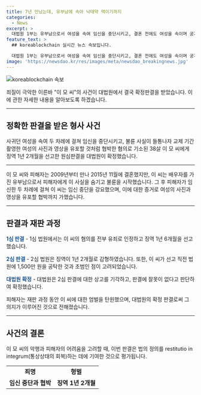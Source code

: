 ```yaml
---
title: 7년 만났는데, 유부남에 속아 낙태약 먹이기까지
categories:
  - News
excerpt: >
  대법원 1부는 유부남으로서 여성을 속여 임신을 중단시키고, 결혼 전에도 여성을 속이며 궁지에 몰리자 유포 협박도 한 남성에게 징역 1년 2개월을 선고했다. 이 씨는 2014년부터 교제를 시작하고, 여성이 임신하자 강요하며 두 차례에 걸쳐 협박했다. 결혼식 이틀 전 거짓말을 하기도 했으며, 불륜 사실을 소문내지 않도록 거부당했을 때는 민감한 사진 등을 유포하겠다고도 협박했다. 2심 법원은 징역 1년 2개월로 감형했고, 대법원은 판결에 잘못이 없다고 보고 상고를 기각했다. 피해자는 재판 과정 내내 이 씨에 대한 엄벌을 요구했다.
feature_text: >
  ## koreablockchain 실시간 뉴스 속보입니다.

  대법원 1부는 유부남으로서 여성을 속여 임신을 중단시키고, 결혼 전에도 여성을 속이며 궁지에 몰리자 유포 협박도 한 남성에게 징역 1년 2개월을 선고했다. 이 씨는 2014년부터 교제를 시작하고, 여성이 임신하자 강요하며 두 차례에 걸쳐 협박했다. 결혼식 이틀 전 거짓말을 하기도 했으며, 불륜 사실을 소문내지 않도록 거부당했을 때는 민감한 사진 등을 유포하겠다고도 협박했다. 2심 법원은 징역 1년 2개월로 감형했고, 대법원은 판결에 잘못이 없다고 보고 상고를 기각했다. 피해자는 재판 과정 내내 이 씨에 대한 엄벌을 요구했다.
image: 'https://newsdao.kr/res/images/meta/newsdao_breakingnews.jpg'
---
```


<p><img src="https://newsdao.kr/res/images/meta/newsdao_breakingnews.jpg" alt="koreablockchain 속보" /></p>

<p>죄질이 극악한 이른바 "이 모 씨"의 사건이 대법원에서 결국 확정판결을 받았습니다. 이에 관한 자세한 내용을 알아보도록 하겠습니다. </p>

<hr />

<h2 data-ke-size="size26">정확한 판결을 받은 형사 사건</h2>

<p>사귀던 여성을 속여 두 차례에 걸쳐 임신을 중단시키고, 불륜 사실이 들통나자 교제 기간 촬영한 여성의 사진과 영상을 유포할 것처럼 협박한 혐의로 기소된 38살 이 모 씨에게 징역 1년 2개월을 선고한 원심판결을 대법원이 확정했습니다.</p>

<hr />

<p data-ke-size="size16">이 모 씨와 피해자는 2009년부터 만나 2015년 11월에 결혼했지만, 이 씨는 배우자를 가진 유부남으로서 피해자에게 이 사실을 숨기고 불륜을 시작했습니다. 그 후 피해자가 임신한 두 차례에 걸쳐 이 씨는 임신 중단을 강요했으며, 이에 대한 증거로 여성의 사진과 영상을 유포할 협박까지 가했습니다.</p>

<hr />

<h2 data-ke-size="size26">판결과 재판 과정</h2>

<p><b><span style="color: #1a5490;">1심 판결</span></b>
- 1심 법원에서는 이 씨의 혐의를 전부 유죄로 인정하고 징역 1년 6개월을 선고했습니다.</p>

<p><b><span style="color: #1a5490;">2심 판결</span></b>
- 2심 법원은 징역이 1년 2개월로 감형하였습니다. 또한, 이 씨가 선고 직전 법원에 1,500만 원을 공탁한 것과 초범인 점이 고려되었습니다.</p>

<p><b><span style="color: #1a5490;">대법원 확정</span></b>
- 대법원은 2심 판결에 대한 상고를 기각하고, 판결에 잘못이 없다고 판단하여 확정했습니다.</p>

<p data-ke-size="size16">피해자는 재판 과정 동안 이 씨에 대한 엄벌을 탄원했으며, 대법원의 확정 판결로써 그 의지가 이루어진 것으로 전해졌습니다.</p>

<hr />

<h2 data-ke-size="size26">사건의 결론</h2>

<p>이 모 씨의 악행과 피해자의 어려움을 고려할 때, 이번 판결은 법의 정의를 restitutio in integrum(통상상태의 회복)하는 데에 기여한 것으로 평가됩니다.</p>

<table>
<tbody>
<tr>
<td style="text-align: center; height: 17px;"><b>죄명</b></td>
<td style="text-align: center; height: 17px;"><b>형벌</b></td>
</tr>
<tr>
<td style="text-align: center; height: 17px;"><b>임신 중단과 협박</b></td>
<td style="text-align: center; height: 17px;"><b>징역 1년 2개월</b></td>
</tr>
</tbody>
</table>

<p data-ke-size="size16">&nbsp;</p>

